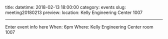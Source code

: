 title:
datetime: 2018-02-13 18:00:00
category: events
slug: meeting20180213
preview:
location: Kelly Engineering Center 1007

---

Enter event info here
When: 6pm
Where: Kelly Engineering Center room 1007
